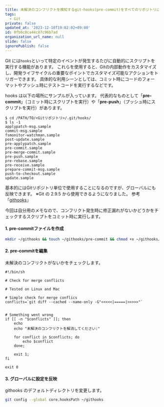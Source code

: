 ```yaml
---
title: 未解決のコンフリクトを検知するgit-hooks(pre-commit)をすべてのリポジトリに適用する
tags:
  - Git
private: false
updated_at: '2023-12-10T19:02:02+09:00'
id: 0fb6c8ca44c87c96b7ad
organization_url_name: null
slide: false
ignorePublish: false
---
```


Git には`hooks`といって特定のイベントが発生するたびに自動的にスクリプトを実行する機能があります。
これらを使用すると、Gitの内部動作をカスタマイズし、開発ライフサイクルの重要なポイントでカスタマイズ可能なアクションをトリガーできます。
具体的な利用シーンとしては、コミット時にコードのフォーマットやプッシュ時にテストコードを実行するなどです。

hooks は以下の場所にサンプルが入っています。
代表的なものとして「**pre-commit**」（コミット時にスクリプトを実行）や「**pre-push**」（プッシュ時にスクリプトを実行）があります。

```
$ cd /PATH/TO/<Gitリポジトリ>/.git/hooks/
$ ls -1
applypatch-msg.sample
commit-msg.sample
fsmonitor-watchman.sample
post-update.sample
pre-applypatch.sample
pre-commit.sample
pre-merge-commit.sample
pre-push.sample
pre-rebase.sample
pre-receive.sample
prepare-commit-msg.sample
push-to-checkout.sample
update.sample
```

基本的にはGitリポジトリ単位で使用することになるのですが、グローバルにも反映できます。
※Git の 2.9.5 から使用できるようになりました。
参考「[githooks](https://git-scm.com/docs/githooks/)」

今回は自分用のメモなので、コンフリクト発生時に修正漏れがないかどうかをチェックするスクリプトをコミット時に実行します。

#### 1. pre-commitファイルを作成

```bash
mkdir ~/githooks && touch ~/githooks/pre-commit && chmod +x ~/githooks/pre-commit
```

#### 2. pre-commitを編集

未解決のコンフリクトがないかをチェックします。

```bash:~/githooks/pre-commit
#!/bin/sh

# Check for merge conflicts

# Tested on Linux and Mac

# Simple check for merge conflics
conflicts=`git diff --cached --name-only -G"<<<<<|=====|>>>>>"`


# Something went wrong
if [[ -n "$conflicts" ]]; then
    echo
    echo "未解決のコンフリクトを解消してください:"

    for conflict in $conflicts; do
        echo $conflict
    done;

    exit 1;
fi

exit 0
```

#### 3. グローバルに設定を反映

githooks のデフォルトディレクトリを変更します。

```bash
git config --global core.hooksPath ~/githooks
```
